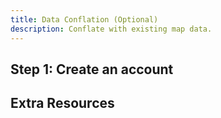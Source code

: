 ```yaml
---
title: Data Conflation (Optional)
description: Conflate with existing map data.
---
```


## Step 1: Create an account

## Extra Resources

